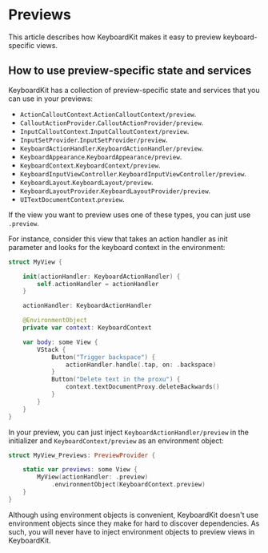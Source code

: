# Previews

This article describes how KeyboardKit makes it easy to preview keyboard-specific views.


## How to use preview-specific state and services

KeyboardKit has a collection of preview-specific state and services that you can use in your previews:

* ``ActionCalloutContext``.``ActionCalloutContext/preview``.
* ``CalloutActionProvider``.``CalloutActionProvider/preview``.
* ``InputCalloutContext``.``InputCalloutContext/preview``.
* ``InputSetProvider``.``InputSetProvider/preview``.
* ``KeyboardActionHandler``.``KeyboardActionHandler/preview``.
* ``KeyboardAppearance``.``KeyboardAppearance/preview``.
* ``KeyboardContext``.``KeyboardContext/preview``.
* ``KeyboardInputViewController``.``KeyboardInputViewController/preview``.
* ``KeyboardLayout``.``KeyboardLayout/preview``.
* ``KeyboardLayoutProvider``.``KeyboardLayoutProvider/preview``.
* ``UITextDocumentContext``.`preview`.

If the view you want to preview uses one of these types, you can just use `.preview`.

For instance, consider this view that takes an action handler as init parameter and looks for the keyboard context in the environment:

```swift
struct MyView {

    init(actionHandler: KeyboardActionHandler) {
        self.actionHandler = actionHandler
    }

    actionHandler: KeyboardActionHandler

    @EnvironmentObject
    private var context: KeyboardContext

    var body: some View {
        VStack {
            Button("Trigger backspace") {
                actionHandler.handle(.tap, on: .backspace)
            }
            Button("Delete text in the proxu") {
                context.textDocumentProxy.deleteBackwards()
            }
        }
    }
}
```

In your preview, you can just inject ``KeyboardActionHandler/preview`` in the initializer and ``KeyboardContext/preview`` as an environment object:

```swift
struct MyView_Previews: PreviewProvider {

    static var previews: some View {
        MyView(actionHandler: .preview)
            .environmentObject(KeyboardContext.preview)
    }
}
```

Although using environment objects is convenient, KeyboardKit doesn't use environment objects since they make for hard to discover dependencies. As such, you will never have to inject environment objects to preview views in KeyboardKit.
